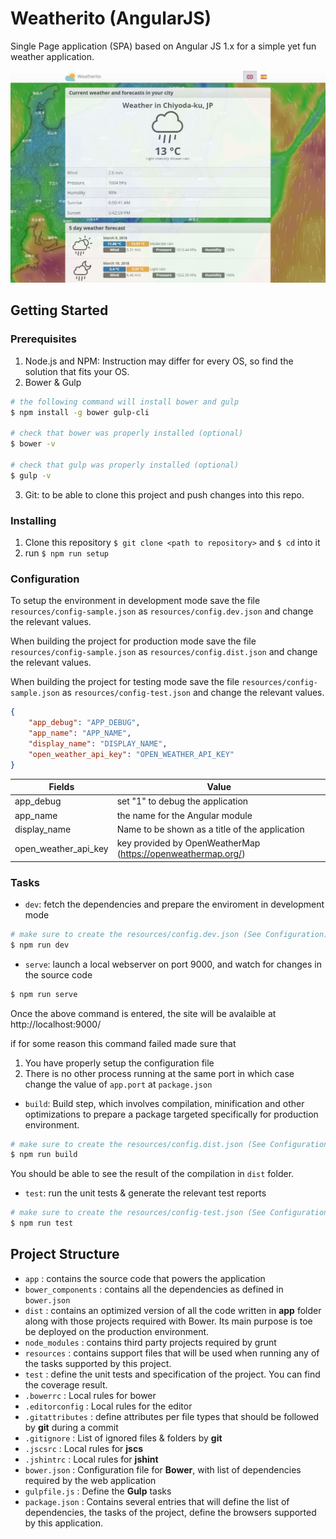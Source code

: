 # Weatherito (AngularJS)

Single Page application (SPA) based on Angular JS 1.x for a simple yet fun weather application.

![alt text][screen1]

## Getting Started

### Prerequisites

1. Node.js and NPM: Instruction may differ for every OS, so find the solution that fits your OS.
2. Bower & Gulp
```bash
# the following command will install bower and gulp
$ npm install -g bower gulp-cli

# check that bower was properly installed (optional)
$ bower -v

# check that gulp was properly installed (optional)
$ gulp -v
```


3. Git: to be able to clone this project and push changes into this repo.

### Installing
1. Clone this repository `$ git clone <path to repository>` and `$ cd` into it
2. run `$ npm run setup`

### Configuration

To setup the environment in development mode save the file `resources/config-sample.json` as `resources/config.dev.json` and change the relevant values.

When building the project for production mode save the file `resources/config-sample.json` as `resources/config.dist.json` and change the relevant values.

When building the project for testing mode save the file `resources/config-sample.json` as `resources/config-test.json` and change the relevant values.

```json
{
	"app_debug": "APP_DEBUG",
	"app_name": "APP_NAME",
	"display_name": "DISPLAY_NAME",
  	"open_weather_api_key": "OPEN_WEATHER_API_KEY"
}
```

| Fields| Value |
| --------------------------- |-----------------------|
| app_debug| set "1" to debug the application |
| app_name| the name for the Angular module |
| display_name | Name to be shown as a title of the application |
| open_weather_api_key | key provided by OpenWeatherMap (https://openweathermap.org/) |

### Tasks

- `dev`: fetch the dependencies and prepare the enviroment in development mode
```bash
# make sure to create the resources/config.dev.json (See Configuration)
$ npm run dev
```

- `serve`: launch a local webserver on port 9000, and watch for changes in the source code
```bash
$ npm run serve
```

Once the above command is entered, the site will be avalaible at http://localhost:9000/

if for some reason this command failed made sure that
1. You have properly setup the configuration file
2. There is no other process running at the same port in which case change the value of `app.port` at `package.json`

- `build`: Build step, which involves compilation, minification and other optimizations to prepare a package targeted specifically for production environment.
```bash
# make sure to create the resources/config.dist.json (See Configuration)
$ npm run build
```
You should be able to see the result of the compilation in `dist` folder.

- `test`: run the unit tests & generate the relevant test reports

```bash
# make sure to create the resources/config-test.json (See Configuration)
$ npm run test
```

## Project Structure

- `app` : contains the source code that powers the application
- `bower_components` : contains all the dependencies as defined in `bower.json`
- `dist` : contains an optimized version of all the code written in **app** folder along with those projects required with Bower. Its main purpose is toe be deployed on the production environment.
- `node_modules` : contains third party projects required by grunt
- `resources` : contains support files that will be used when running any of the tasks supported by this project.
- `test` : define the unit tests and specification of the project. You can find the coverage result.
- `.bowerrc` : Local rules for bower
- `.editorconfig` : Local rules for the editor
- `.gitattributes` : define attributes per file types that should be followed by **git** during a commit
- `.gitignore` : List of ignored files & folders by **git**
- `.jscsrc` : Local rules for **jscs**
- `.jshintrc` : Local rules for **jshint**
- `bower.json` : Configuration file for **Bower**, with list of dependencies required by the web application
- `gulpfile.js` : Define the **Gulp** tasks
- `package.json` : Contains several entries that will define the list of dependencies, the tasks of the project, define the browsers supported by this application.

[screen1]: /resources/screens/screen1.jpg?raw=true "Weatherito"

